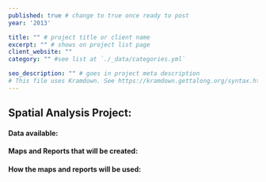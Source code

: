 ```yaml
---
published: true # change to true once ready to post
year: '2013'

title: "" # project title or client name
excerpt: "" # shows on project list page
client_website: ""
category: "" #see list at `./_data/categories.yml`

seo_description: "" # goes in project meta description
# This file uses Kramdown. See https://kramdown.gettalong.org/syntax.html for syntax
---
```


## Spatial Analysis Project:

#### Data available:

#### Maps and Reports that will be created:

#### How the maps and reports will be used:

